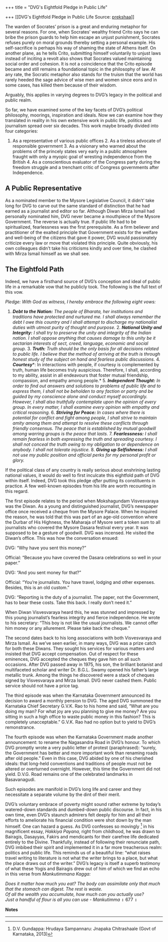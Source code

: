 +++
title = "DVG's Eightfold Pledge in Public Life"

+++
[[DVG's Eightfold Pledge in Public Life	Source: [prekshaa](https://www.prekshaa.in/article/dvgs-eightfold-pledge-public-life)]]

<div class="field field-name-field-body field-type-text-with-summary field-label-hidden">

<div class="field-items">

<div class="field-item even">

The warden of Socrates’ prison is a great and enduring metaphor for several reasons. For one, when Socrates’ wealthy friend Crito says he can bribe the prison guards to help him escape an unjust punishment, Socrates refuses purely on moral grounds thereby setting a personal example. His self-sacrifice is perhaps his way of shaming the state of Athens itself. On another plane, as he tells Crito, submitting himself voluntarily to unjust laws instead of inciting a revolt also shows that Socrates valued maintaining social order and cohesion. It is not a coincidence that the Crito episode became and still remains a foundational topic in the philosophy of law. At any rate, the Socratic metaphor also stands for the truism that the world has rarely heeded the sage advice of wise men and women since eons and in some cases, has killed them because of their wisdom.

Arguably, this applies in varying degrees to DVG’s legacy in the political and public realm. 

So far, we have examined some of the key facets of DVG’s political philosophy, moorings, inspiration and ideals. Now we can examine how they translated in reality in his own extensive work in public life, politics and journalism spread over six decades. This work maybe broadly divided into four categories:

1.  As a representative of various public offices 2.  As a tireless advocate of responsible government 3.  As a visionary who warned about the problems of the princely states
    very early in a public atmosphere fraught with only a myopic goal of
    wresting independence from the British 4.  As a conscientious evaluator of the Congress party during the
    freedom struggle and a trenchant critic of Congress governments
    after Independence.

## A Public Representative

As a nominated member to the Mysore Legislative Council, it didn’t’ take long for DVG to carve out the same standard of distinction that he had earned as a journalist and editor so far. Although Diwan Mirza Ismail had personally nominated him, DVG never became a mouthpiece of the Mysore Government. The reverse is actually true. If public life had to be spiritualized, fearlessness was the first prerequisite. As a firm believer and practitioner of the exalted principle that Government exists for the welfare and well-being of the citizens that gave it power, DVG would passionately criticize every law or move that violated this principle. Quite obviously, his own colleagues didn’t take his criticisms kindly and over time, he clashed with Mirza Ismail himself as we shall see.

## The Eightfold Path

Indeed, we have a firsthand source of DVG’s conception and ideal of public life in a remarkable vow that he publicly took. The following is the full text of this vow.

*Pledge: With God as witness, I hereby embrace the following eight vows:*

1.  ***Debt to the Nation:*** *The people of Bharata, her institutions
    and traditions have protected and nurtured me. I shall always
    remember the debt I owe this country and I shall attempt to
    discharge my nationalist duties with utmost purity of thought and
    purpose.* 2.  ***National Unity and Integrity:*** *I shall try to preserve the
    unity and integrity of the Indian nation. I shall oppose anything
    that causes damage to this unity be it sectarian interests of sect,
    creed, language, economic and social group.* 3.  ***Truth:*** *Truth should be the only basis for all decisions
    related to public life. I believe that the method of arriving at the
    truth is through honest study of the subject on hand and fearless
    public discussions.* 4.  ***Courtesy****: In interactions with people, if courtesy is
    complemented by truth, human life becomes truly auspicious.
    Therefore, I shall, according to my ability, assist in all
    endeavours that foster mutual friendship, compassion, and empathy
    among people.* 5.  ***Independent Thought:*** *In order to find out answers and
    solutions to problems of public life and to express them, I shall
    not be beholden to any faction or party and be guided by my
    conscience alone and conduct myself accordingly. However, I shall
    also truthfully contemplate upon the opinion of every group. In
    every matter, I shall examine every opinion with empathy and
    critical reasoning.* 6.  ***Striving for Peace:*** *In cases where there is potential for
    conflict and fight among people, I shall strive to maintain amity
    among them and attempt to resolve these conflicts through friendly
    consensus. The peace that is established by mutual goodwill among
    warring groups is the peace that lasts.* 7.  ***Fearlessness:*** *I shall remain fearless in both expressing the
    truth and spreading courtesy. I shall not conceal the truth owing to
    my obligation to or dependence on anybody. I shall not tolerate
    injustice.* 8.  ***Giving up Selfishness:*** *I shall not use my public position and
    official perks for my personal profit or glory.*

If the political class of any country is really serious about enshrining lasting national values, it would do well to first inculcate this eightfold path of DVG within itself. Indeed, DVG took this pledge *after* putting its constituents in practice. A few well-known episodes from his life are worth recounting in this regard.

The first episode relates to the period when Mokshagundam Visvesvaraya was the Diwan. As a young and distinguished journalist, DVG’s newspaper office once received a cheque from the Mysore Palace. When he inquired the reason, he was told that this was part of an age-old convention where the Durbar of His Highness, the Maharaja of Mysore sent a token sum to all journalists who covered the Mysore Dasara festival every year. It was supposed to be a gesture of goodwill. DVG was incensed. He visited the Diwan’s office. This was how the conversation ensued:

DVG: “Why have you sent this money?”

Official: “Because you have covered the Dasara celebrations so well in your paper.”

DVG: “And you sent money for that?”

Official: “You’re journalists. You have travel, lodging and other expenses. Besides, this is an old custom.”

DVG: “Reporting is the duty of a journalist. The paper, not the Government, has to bear these costs. Take this back. I really don’t need it.”

When Diwan Visvesvaraya heard this, he was stunned and impressed by this young journalist’s fearless integrity and fierce independence. He wrote to his secretary: “This boy is not like the usual journalists. We cannot offer him money or any allurement. Please take back the cheque.”

The second dates back to his long associations with both Visvesvaraya and Mirza Ismail. As we’ve seen earlier, in many ways, DVG was a prize catch for both these Diwans. They sought his services for various matters and insisted that DVG accept compensation. Out of respect for these eminences, DVG accepted the cheques they gave him on all such occasions. After DVG passed away in 1975, his son, the brilliant botanist and multifaceted scholar and writer Dr. B.G.L. Swamy opened his father’s large metallic trunk. Among the things he discovered were a stack of cheques signed by Visvesvaraya and Mirza Ismail. DVG never cashed them. Public service should not have a price tag.

The third episode was when the Karnataka Government announced its decision to award a monthly pension to DVG. The aged DVG summoned the Karnataka Chief Secretary G.V.K. Rao to his home and said, “What are you doing my man? For what joy are you planning to give me money? Are you sitting in such a high office to waste public money in this fashion? This is completely unacceptable.” G.V.K. Rao had no option but to yield to DVG’s remonstrance.

The fourth episode was when the Karnataka Government made another announcement: to rename the Nagasandra Road in DVG’s honour. To which DVG promptly wrote a very public letter of protest (paraphrased): “surely, the Government has better and more important work than renaming roads after old people.” Even in this case, DVG abided by one of his cherished ideals: that long-held conventions and traditions of people must not be altered or overturned overnight. However, this time the Government did not yield. D.V.G. Road remains one of the celebrated landmarks in Basavanagudi.

Such episodes are manifold in DVG’s long life and career and they necessitate a separate volume by the dint of their merit.

DVG’s voluntary embrace of poverty might sound rather extreme by today’s watered-down standards and dumbed-down public discourse. In fact, in his own time, even DVG’s staunch admirers felt deeply for him and all their efforts to ameliorate his financial condition were shot down by the man himself. One can hazard a guess. As DVG confesses so movingly
[^17.1] in his magnificent essay, *Hakkiya Payana,* right from childhood, he was drawn to Bairagis, Dasayyas, Fakirs and mendicants for their carefree life dedicated entirely to the Divine. Thankfully, instead of following their renunciate path, DVG imbibed their spirit and implemented it in a far more treacherous realm: politics and public life. This reminds us of a beautiful line: “what raises travel writing to literature is not what the writer brings to a place, but what the place draws out of the writer.” DVG’s legacy is itself a superb testimony of what these Yogis and Bairagis drew out of him of which we find an echo in this verse from *Mankutimmana Kagga:*

*Does it matter how much you eat? The body can assimilate only that much that the stomach can digest. The rest is waste.  
Of all the wealth you accumulate, how much can you actually use?  
Just a handful of flour is all you can use - Mankutimma* ॥ 677 ॥

<div>

**Notes**  

------------------------------------------------------------------------

<div id="ftn1">


[^17.1]: D.V. Gundappa: Hrudaya Sampannaru: Jnapaka Chitrashaale (Govt of Karnataka, 2013)

</div>

</div>



</div>

</div>

</div>
